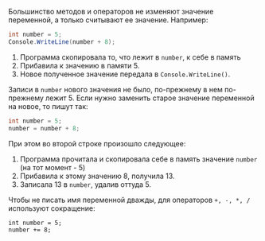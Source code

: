 Большинство методов и операторов не изменяют значение переменной, а только считывают ее значение. Например:
```csharp
int number = 5;
Console.WriteLine(number + 8); 
```
1. Программа скопировала то, что лежит в `number`, к себе в память
1. Прибавила к значению в памяти 5.
1. Новое полученное значение передала в `Console.WriteLine()`.

Записи в `number` нового значения не было, по-прежнему в нем по-прежнему лежит 5. Если нужно заменить старое значение переменной на новое, то пишут так:
```csharp
int number = 5; 
number = number + 8;  
```
При этом во второй строке произошло следующее:

1. Программа прочитала и скопировала себе в память значение `number` (на тот момент - 5)
1. Прибавила к этому значению 8, получила 13.
1. Записала 13 в `number`, удалив оттуда 5.

Чтобы не писать имя переменной дважды, для операторов `+, -, *, /` используют сокращение:
```
int number = 5;
number += 8;
```
